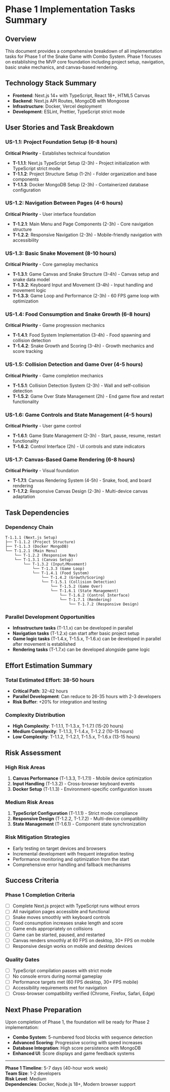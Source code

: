 # Phase 1 Implementation Tasks Summary

## Overview

This document provides a comprehensive breakdown of all implementation tasks for Phase 1 of the Snake Game with Combo System. Phase 1 focuses on establishing the MVP core foundation including project setup, navigation, basic snake mechanics, and canvas-based rendering.

## Technology Stack Summary

- **Frontend**: Next.js 14+ with TypeScript, React 18+, HTML5 Canvas
- **Backend**: Next.js API Routes, MongoDB with Mongoose
- **Infrastructure**: Docker, Vercel deployment
- **Development**: ESLint, Prettier, TypeScript strict mode

## User Stories and Task Breakdown

### US-1.1: Project Foundation Setup (6-8 hours)

**Critical Priority** - Establishes technical foundation

- **T-1.1.1**: Next.js TypeScript Setup (2-3h) - Project initialization with TypeScript strict mode
- **T-1.1.2**: Project Structure Setup (1-2h) - Folder organization and base components
- **T-1.1.3**: Docker MongoDB Setup (2-3h) - Containerized database configuration

### US-1.2: Navigation Between Pages (4-6 hours)

**Critical Priority** - User interface foundation

- **T-1.2.1**: Main Menu and Page Components (2-3h) - Core navigation structure
- **T-1.2.2**: Responsive Navigation (2-3h) - Mobile-friendly navigation with accessibility

### US-1.3: Basic Snake Movement (8-10 hours)

**Critical Priority** - Core gameplay mechanics

- **T-1.3.1**: Game Canvas and Snake Structure (3-4h) - Canvas setup and snake data model
- **T-1.3.2**: Keyboard Input and Movement (3-4h) - Input handling and movement logic
- **T-1.3.3**: Game Loop and Performance (2-3h) - 60 FPS game loop with optimization

### US-1.4: Food Consumption and Snake Growth (6-8 hours)

**Critical Priority** - Game progression mechanics

- **T-1.4.1**: Food System Implementation (3-4h) - Food spawning and collision detection
- **T-1.4.2**: Snake Growth and Scoring (3-4h) - Growth mechanics and score tracking

### US-1.5: Collision Detection and Game Over (4-5 hours)

**Critical Priority** - Game completion mechanics

- **T-1.5.1**: Collision Detection System (2-3h) - Wall and self-collision detection
- **T-1.5.2**: Game Over State Management (2h) - End game flow and restart functionality

### US-1.6: Game Controls and State Management (4-5 hours)

**Critical Priority** - User game control

- **T-1.6.1**: Game State Management (2-3h) - Start, pause, resume, restart functionality
- **T-1.6.2**: Control Interface (2h) - UI controls and state indicators

### US-1.7: Canvas-Based Game Rendering (6-8 hours)

**Critical Priority** - Visual foundation

- **T-1.7.1**: Canvas Rendering System (4-5h) - Snake, food, and board rendering
- **T-1.7.2**: Responsive Canvas Design (2-3h) - Multi-device canvas adaptation

## Task Dependencies

### Dependency Chain

```
T-1.1.1 (Next.js Setup)
├── T-1.1.2 (Project Structure)
├── T-1.1.3 (Docker MongoDB)
└── T-1.2.1 (Main Menu)
    └── T-1.2.2 (Responsive Nav)
    └── T-1.3.1 (Canvas Setup)
        └── T-1.3.2 (Input/Movement)
            └── T-1.3.3 (Game Loop)
            └── T-1.4.1 (Food System)
                └── T-1.4.2 (Growth/Scoring)
                └── T-1.5.1 (Collision Detection)
                    └── T-1.5.2 (Game Over)
                    └── T-1.6.1 (State Management)
                        └── T-1.6.2 (Control Interface)
                        └── T-1.7.1 (Rendering)
                            └── T-1.7.2 (Responsive Design)
```

### Parallel Development Opportunities

- **Infrastructure tasks** (T-1.1.x) can be developed in parallel
- **Navigation tasks** (T-1.2.x) can start after basic project setup
- **Game logic tasks** (T-1.4.x, T-1.5.x, T-1.6.x) can be developed in parallel after movement is established
- **Rendering tasks** (T-1.7.x) can be developed alongside game logic

## Effort Estimation Summary

### Total Estimated Effort: 38-50 hours

- **Critical Path**: 32-42 hours
- **Parallel Development**: Can reduce to 26-35 hours with 2-3 developers
- **Risk Buffer**: +20% for integration and testing

### Complexity Distribution

- **High Complexity**: T-1.1.1, T-1.3.x, T-1.7.1 (15-20 hours)
- **Medium Complexity**: T-1.1.3, T-1.4.x, T-1.2.2 (10-15 hours)
- **Low Complexity**: T-1.1.2, T-1.2.1, T-1.5.x, T-1.6.x (13-15 hours)

## Risk Assessment

### High Risk Areas

1. **Canvas Performance** (T-1.3.3, T-1.7.1) - Mobile device optimization
2. **Input Handling** (T-1.3.2) - Cross-browser keyboard events
3. **Docker Setup** (T-1.1.3) - Environment-specific configuration issues

### Medium Risk Areas

1. **TypeScript Configuration** (T-1.1.1) - Strict mode compliance
2. **Responsive Design** (T-1.2.2, T-1.7.2) - Multi-device compatibility
3. **State Management** (T-1.6.1) - Component state synchronization

### Risk Mitigation Strategies

- Early testing on target devices and browsers
- Incremental development with frequent integration testing
- Performance monitoring and optimization from the start
- Comprehensive error handling and fallback mechanisms

## Success Criteria

### Phase 1 Completion Criteria

- [ ] Complete Next.js project with TypeScript runs without errors
- [ ] All navigation pages accessible and functional
- [ ] Snake moves smoothly with keyboard controls
- [ ] Food consumption increases snake length and score
- [ ] Game ends appropriately on collisions
- [ ] Game can be started, paused, and restarted
- [ ] Canvas renders smoothly at 60 FPS on desktop, 30+ FPS on mobile
- [ ] Responsive design works on mobile and desktop devices

### Quality Gates

- [ ] TypeScript compilation passes with strict mode
- [ ] No console errors during normal gameplay
- [ ] Performance targets met (60 FPS desktop, 30+ FPS mobile)
- [ ] Accessibility requirements met for navigation
- [ ] Cross-browser compatibility verified (Chrome, Firefox, Safari, Edge)

## Next Phase Preparation

Upon completion of Phase 1, the foundation will be ready for Phase 2 implementation:

- **Combo System**: 5-numbered food blocks with sequence detection
- **Advanced Scoring**: Progressive scoring with speed increases
- **Database Integration**: High score persistence with MongoDB
- **Enhanced UI**: Score displays and game feedback systems

---

**Phase 1 Timeline**: 5-7 days (40-hour work week)  
**Team Size**: 1-2 developers  
**Risk Level**: Medium  
**Dependencies**: Docker, Node.js 18+, Modern browser support
